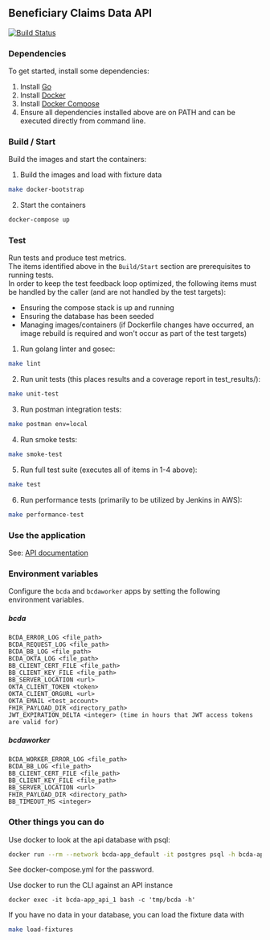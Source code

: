 ## Beneficiary Claims Data API

[![Build Status](https://travis-ci.org/CMSgov/bcda-app.svg?branch=master)](https://travis-ci.org/CMSgov/bcda-app)

### Dependencies

To get started, install some dependencies:

1. Install [Go](https://golang.org/doc/install)
2. Install [Docker](https://docs.docker.com/install/)
3. Install [Docker Compose](https://docs.docker.com/compose/install/)
4. Ensure all dependencies installed above are on PATH and can be executed directly from command line.

### Build / Start

Build the images and start the containers:

1. Build the images and load with fixture data
```sh
make docker-bootstrap
```

2. Start the containers
```sh
docker-compose up
```

### Test

Run tests and produce test metrics.  
The items identified above in the `Build/Start` section are prerequisites to running tests.  
In order to keep the test feedback loop optimized, the following items must be handled by the caller (and are not handled by the test targets):
- Ensuring the compose stack is up and running
- Ensuring the database has been seeded
- Managing images/containers (if Dockerfile changes have occurred, an image rebuild is required and won't occur as part of the test targets)

1. Run golang linter and gosec:
```sh
make lint
```

2. Run unit tests (this places results and a coverage report in test_results/<timestamp>):
```sh
make unit-test
```

3. Run postman integration tests:
```sh
make postman env=local
```

4. Run smoke tests:
```sh
make smoke-test
```

5. Run full test suite (executes all of items in 1-4 above):
```sh
make test
```

6. Run performance tests (primarily to be utilized by Jenkins in AWS):
```sh
make performance-test
```

### Use the application

See: [API documentation](https://github.com/CMSgov/bcda-app/blob/master/API.md)


### Environment variables

Configure the `bcda` and `bcdaworker` apps by setting the following environment variables.

##### bcda

```
BCDA_ERROR_LOG <file_path>
BCDA_REQUEST_LOG <file_path>
BCDA_BB_LOG <file_path>
BCDA_OKTA_LOG <file_path>
BB_CLIENT_CERT_FILE <file_path>
BB_CLIENT_KEY_FILE <file_path>
BB_SERVER_LOCATION <url>
OKTA_CLIENT_TOKEN <token>
OKTA_CLIENT_ORGURL <url>
OKTA_EMAIL <test_account>
FHIR_PAYLOAD_DIR <directory_path>
JWT_EXPIRATION_DELTA <integer> (time in hours that JWT access tokens are valid for)
```

##### bcdaworker

```
BCDA_WORKER_ERROR_LOG <file_path>
BCDA_BB_LOG <file_path>
BB_CLIENT_CERT_FILE <file_path>
BB_CLIENT_KEY_FILE <file_path>
BB_SERVER_LOCATION <url>
FHIR_PAYLOAD_DIR <directory_path>
BB_TIMEOUT_MS <integer>
```

### Other things you can do

Use docker to look at the api database with psql:
```sh
docker run --rm --network bcda-app_default -it postgres psql -h bcda-app_db_1 -U postgres bcda
```

See docker-compose.yml for the password.

Use docker to run the CLI against an API instance
```
docker exec -it bcda-app_api_1 bash -c 'tmp/bcda -h'
```

If you have no data in your database, you can load the fixture data with
```sh
make load-fixtures
```
